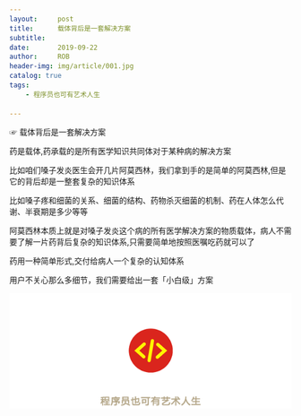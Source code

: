 ```yaml
---
layout:     post
title:      载体背后是一套解决方案
subtitle:   
date:       2019-09-22
author:     ROB
header-img: img/article/001.jpg
catalog: true
tags:
    - 程序员也可有艺术人生

---
```




☞ 载体背后是一套解决方案

药是载体,药承载的是所有医学知识共同体对于某种病的解决方案

比如咱们嗓子发炎医生会开几片阿莫西林，我们拿到手的是简单的阿莫西林,但是它的背后却是一整套复杂的知识体系

比如嗓子疼和细菌的关系、细菌的结构、药物杀灭细菌的机制、药在人体怎么代谢、半衰期是多少等等

阿莫西林本质上就是对嗓子发炎这个病的所有医学解决方案的物质载体，病人不需要了解一片药背后复杂的知识体系,只需要简单地按照医嘱吃药就可以了

药用一种简单形式,交付给病人一个复杂的认知体系

用户不关心那么多细节，我们需要给出一套「小白级」方案

![](../img/程序员也可有艺术人生.png)